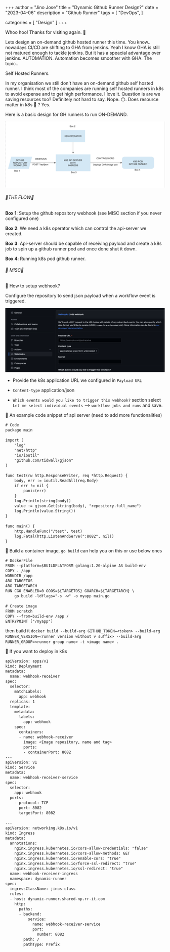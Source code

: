 +++
author = "Jino Jose"
title = "Dynamic Github Runner Design?"
date = "2023-04-06"
description = "Github Runner"
tags = [
    "DevOps",
]

categories = [
    "Design"
]
+++

Whoo hoo! Thanks for visiting again. :tada:

Lets design an on-demand github hosted runner this time. You know.. nowadays CI/CD are shifting to GHA from jenkins. Yeah I know GHA is still not matured enough to tackle jenkins. But it has a speacial advantage over jenkins. AUTOMATION. Automation becomes smoother with GHA. The topic..

Self Hosted Runners. 

In my organisation we still don't have an on-demand github self hosted runner. I think most of the companies are running self hosted runners in k8s to avoid expense and to get high performance. I love it. Question is are we saving resources too? Definitely not hard to say. Nope. 😶. Does resource matter in k8s 🤣 ? Yes.

Here is a basic design for GH runners to run ON-DEMAND. 

![](/images/runner_design.png)

###### 🧣THE FLOW🧣

**Box 1**: Setup the github repository webhook (see MISC section if you never configured one)

**Box 2**: We need a k8s operator which can control the api-server we created. 

**Box 3**: Api-server should be capable of receiving payload and create a k8s job to spin up a github runner pod and once done shut it down.

**Box 4**: Running k8s pod github runner.




###### 📌 MISC📌 

🎃 How to setup webhook?

Configure the repository to send json payload when a workflow event is triggered.

![](/images/webhook.png)

- Provide the k8s application URL we configured in `Payload URL`

-  `Content-type` application/json

- `Which events would you like to trigger this webhook?` section select `Let me select individual events` --> `workflow jobs and runs` and save.


🎃 An example code snippet of api server (need to add more functionalities)
```
# Code
package main

import (
    "log"
    "net/http"
    "io/ioutil"
    "github.com/tidwall/gjson"
)

func test(rw http.ResponseWriter, req *http.Request) {
    body, err := ioutil.ReadAll(req.Body)
    if err != nil {
        panic(err)
    }
    log.Println(string(body))
    value := gjson.Get(string(body), "repository.full_name")
    log.Println(value.String())
}

func main() {
    http.HandleFunc("/test", test)
    log.Fatal(http.ListenAndServe(":8082", nil))
}
```

🎃 Build a container image, `go build` can help you on this or use below ones

```
# DockerFile
FROM --platform=$BUILDPLATFORM golang:1.20-alpine AS build-env
COPY . /app
WORKDIR /app
ARG TARGETOS
ARG TARGETARCH
RUN CGO_ENABLED=0 GOOS=${TARGETOS} GOARCH=${TARGETARCH} \
    go build -ldflags="-s -w" -o myapp main.go

# Create image
FROM scratch
COPY --from=build-env /app /
ENTRYPOINT ["/myapp"]
```

then build it `docker build --build-arg GITHUB_TOKEN=<token> --build-arg RUNNER_VERSION=<runner version without v suffix> --build-arg RUNNER_GROUP=<runner group name> -t <image name> .`

🎃 If you want to deploy in k8s 

```
apiVersion: apps/v1
kind: Deployment
metadata:
  name: webhook-receiver
spec:
  selector:
    matchLabels:
      app: webhook
  replicas: 1
  template:
    metadata:
      labels:
        app: webhook
    spec:
      containers:
      - name: webhook-receiver
        image: <Image repository, name and tag>
        ports:
        - containerPort: 8082
---
apiVersion: v1
kind: Service
metadata:
  name: webhook-receiver-service
spec:
  selector:
    app: webhook
  ports:
    - protocol: TCP
      port: 8082
      targetPort: 8082

---
apiVersion: networking.k8s.io/v1
kind: Ingress
metadata:
  annotations:
    nginx.ingress.kubernetes.io/cors-allow-credentials: "false"
    nginx.ingress.kubernetes.io/cors-allow-methods: GET
    nginx.ingress.kubernetes.io/enable-cors: "true"
    nginx.ingress.kubernetes.io/force-ssl-redirect: "true"
    nginx.ingress.kubernetes.io/ssl-redirect: "true"
  name: webhook-receiver-ingress
  namespace: dynamic-runner
spec:
  ingressClassName: jinos-class
  rules:
  - host: dynamic-runner.shared-np.rr-it.com
    http:
      paths:
      - backend:
          service:
            name: webhook-receiver-service
            port:
              number: 8082
        path: /
        pathType: Prefix
```